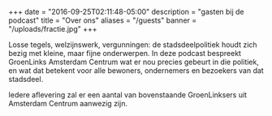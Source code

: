 +++
date = "2016-09-25T02:11:48-05:00"
description = "gasten bij de podcast"
title = "Over ons"
aliases = "/guests"
banner = "/uploads/fractie.jpg"
+++

Losse tegels, welzijnswerk, vergunningen: de stadsdeelpolitiek houdt zich bezig met kleine, maar fijne onderwerpen. In deze podcast bespreekt GroenLinks Amsterdam Centrum wat er nou precies gebeurt in die politiek, en wat dat betekent voor alle bewoners, ondernemers en bezoekers van dat stadsdeel.

Iedere aflevering zal er een aantal van bovenstaande GroenLinksers uit Amsterdam Centrum aanwezig zijn.
